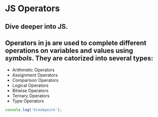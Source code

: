 # JS Operators
## Dive deeper into JS.

## Operators in js are used to complete different operations on variables and values using ***symbols***. They are catorized into several types:

- Arithmetic Operators
- Assignment Operators
- Comparison Operators
- Logical Operators
- Bitwise Operators
- Ternary Operators
- Type Operators

```javascript
console.log('breakpoint');
```